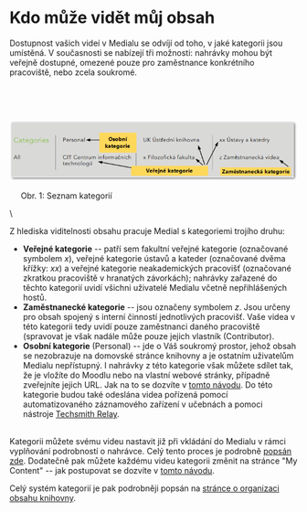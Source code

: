 Kdo může vidět můj obsah
========================

Dostupnost vašich videí v Medialu se odvíjí od toho, v jaké kategorii
jsou umístěná. V současnosti se nabízejí tři možnosti: nahrávky mohou
být veřejně dostupné, omezené pouze pro zaměstnance konkrétního
pracoviště, nebo zcela soukromé.

 

 

[![](home/kdo-muaze-videt-muaj-obsah/categories.png)](/kdo-muaze-videt-muaj-obsah/categories.png?attredirects=0)

     Obr. 1: Seznam kategorií

\

Z hlediska viditelnosti obsahu pracuje Medial s kategoriemi trojího
druhu:

-   **Veřejné kategorie** -- patří sem fakultní veřejné
    kategorie (označované symbolem *x*), veřejné kategorie ústavů a
    kateder (označované dvěma křížky: *xx*) a veřejné kategorie
    neakademických pracovišť (označované zkratkou pracoviště v hranatých
    závorkách); nahrávky zařazené do těchto kategorií uvidí všichni
    uživatelé Medialu včetně nepřihlášených hostů.
-   **Zaměstnanecké kategorie** -- jsou označeny symbolem *z*. Jsou
    určeny pro obsah spojený s interní činností jednotlivých pracovišť.
    Vaše videa v této kategorii tedy uvidí pouze zaměstnanci daného
    pracoviště (spravovat je však nadále může pouze jejich vlastník
    (Contributor).
-   **Osobní kategorie** (Personal) -- jde o Váš soukromý prostor, jehož
    obsah se nezobrazuje na domovské stránce knihovny a je ostatním
    uživatelům Medialu nepřístupný. I nahrávky z této kategorie však
    můžete sdílet tak, že je vložíte do Moodlu nebo na vlastní webové
    stránky, případně zveřejníte jejich URL. Jak na to se dozvíte v
    [tomto návodu](/jak-muazu-sva-videa-sirit). Do této kategorie budou
    také odeslána videa pořízená pomocí automatizovaného záznamového
    zařízení v učebnách a pomoci nástroje [Techsmith
    Relay](https://sites.google.com/a/phil.muni.cz/elearning-relay/).

\
Kategorii můžete svému videu nastavit již při vkládání do Medialu v
rámci vyplňování podrobností o nahrávce. Celý tento proces je podrobně
[popsán zde](/jak-nahrat-do-medialu-soubor-z-pocitace). Dodatečně pak
můžete každému videu kategorii změnit na stránce \"My Content\" -- jak
postupovat se dozvíte v [tomto návodu](/kde-najdu-vsechna-svoje-videa).

Celý systém kategorií je pak podrobněji popsán na [stránce o organizaci
obsahu knihovny](/jak-je-obsah-v-medialu-organizovan).
